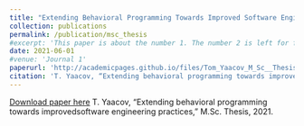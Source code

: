 ```yaml
---
title: "Extending Behavioral Programming Towards Improved Software Engineering Practices"
collection: publications
permalink: /publication/msc_thesis
#excerpt: 'This paper is about the number 1. The number 2 is left for future work.'
date: 2021-06-01
#venue: 'Journal 1'
paperurl: 'http://academicpages.github.io/files/Tom_Yaacov_M_Sc__Thesis.pdf'
citation: 'T. Yaacov, “Extending behavioral programming towards improvedsoftware engineering practices,” M.Sc. Thesis, 2021.'
---
```

[Download paper here](http://academicpages.github.io/files/Tom_Yaacov_M_Sc__Thesis.pdf)
T. Yaacov, “Extending behavioral programming towards improvedsoftware engineering practices,” M.Sc. Thesis, 2021.
